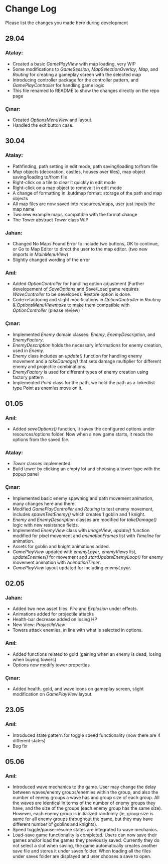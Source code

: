 # Change Log

Please list the changes you made here during development

## 29.04

### Atalay:

- Created a basic _GamePlayView_ with map loading, very WIP
- Some modifications to _GameSession_, _MapSelectionOverlay_, _Map_, and _Routing_ for creating a gameplay screen with the selected map
- Introducing controller package for the controller pattern, and _GamePlayController_ for handling game logic
- This file renamed to README to show the changes directly on the repo page

### Çınar:

- Created _OptionsMenuView_ and layout.
- Handled the exit button case.

## 30.04

### Atalay:

- Pathfinding, path setting in edit mode, path saving/loading to/from file
- _Map_ objects (decoration, castles, houses over tiles), map object saving/loading to/from file
- Right-click on a tile to clear it quickly in edit mode
- Right-click on a map object to remove it in edit mode
- A change of formatting in .kutdmap format: storage of the path and map objects
- All map files are now saved into resources/maps, user just inputs the map name
- Two new example maps, compatible with the format change
- The Tower abstract _Tower_ class WIP

### Jahan:

- Changed No Maps Found Error to include two buttons, OK to continue, or Go to Map Editor to direct the user to the map editor. (two new imports in _MainMenuView_)
- Slightly changed wording of the error

### Anıl:

- Added _OptionController_ for handling option adjustment (Further developement of _SaveOptions_ and Save/Load game requires _WaveController_ to be developed). Restore option is done.
- Code refactoring and slight modifications in _OptionController_ in _Routing_ & _OptionsMenuViewmake_ to make them compatible with _OptionController_ (please review)

### Çınar:

- Implemented _Enemy_ domain classes: _Enemy_, _EnemyDescription_, and _EnemyFactory_.
- _EnemyDescription_ holds the necessary informations for enemy creation, used in _Enemy_.
- _Enemy_ class includes an _update()_ function for handling enemy movement and a _takeDamage()_ that sets damage multiplier for different enemy and projectile combinations.
- _EnemyFactory_ is used for different types of enemy creation using factory pattern
- Implemented _Point_ class for the path, we hold the path as a linkedlist type Point as enemies move on it.

## 01.05

### Anıl:

- Added _saveOptions()_ function, it saves the configured options under resources/options folder. Now when a new game starts, it reads the options from the saved file.

### Atalay:

- _Tower_ classes implemented
- Build tower by clicking an empty lot and choosing a tower type with the popup panel

### Çınar:

- Implemented basic enemy spawning and path movement animation, many changes here and there.
- Modified _GamePlayController_ and _Routing_ to test enemy movement, includes _spawnTestEnemy()_ which creates 1 goblin and 1 knight.
- _Enemy_ and _EnemyDescription_ classes are modified for _takeDamage()_ logic with new resistance fields.
- Implemented _EnemyView_ class with _ImageView_, _update()_ function modified for pixel movement and _animationFrames_ list with _Timeline_ for animation.
- Assets for goblin and knight animations added.
- _GamePlayView_ updated with _enemyLayer_, _enemyViews_ list, _updateEnemies()_ for movement and _startUpdateEnemyLoop()_ for enemy movement animation with _AnimationTimer_.
- _GamePlayView_ layout updated for including _enemyLayer_.

## 02.05

### Jahan:

- Added two new asset files: _Fire_ and _Explosion_ under effects.
- Animations added for projectile attacks
- Health-bar decrease added on losing HP
- New View: _ProjectileView_
- Towers attack enemies, in line with what is selected in options.

### Anıl:

- Added functions related to gold (gaining when an enemy is dead, losing when buying towers)
- Options now modify tower properties

### Çınar:

- Added health, gold, and wave icons on gameplay screen, slight modification on _GamePlayView_ layout.

## 23.05

### Anıl:

- Introduced state pattern for toggle speed functionality (now there are 4 different states)
- Bug fix

## 05.06

### Anıl:

- Introduced wave mechanics to the game. User may change the delay between waves/enemy groups/enemies within the group, and also the number of enemy groups a wave has and group size of each group. All the waves are identical in terms of the number of enemy groups they have, and the size of the groups (each enemy group has the same size). However, each enemy group is initialized randomly (ie, group size is same for all enemy groups throughout the game, but they may have different number of goblins and knights).
- Speed toggle/pause-resume states are integrated to wave mechanics.
- Load-save game functionality is completed. Users can now save their games and/or load the games they previously saved. Currently they do not select a slot when saving, the game automatically creates another save file and stores it under saves folder. When loading all the files under saves folder are displayed and user chooses a save to open.
